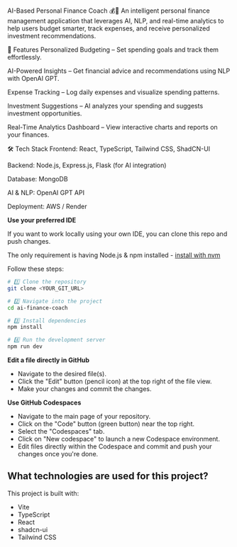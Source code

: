 AI-Based Personal Finance Coach 💰🤖
An intelligent personal finance management application that leverages AI, NLP, and real-time analytics to help users budget smarter, track expenses, and receive personalized investment recommendations.

🚀 Features
Personalized Budgeting – Set spending goals and track them effortlessly.

AI-Powered Insights – Get financial advice and recommendations using NLP with OpenAI GPT.

Expense Tracking – Log daily expenses and visualize spending patterns.

Investment Suggestions – AI analyzes your spending and suggests investment opportunities.

Real-Time Analytics Dashboard – View interactive charts and reports on your finances.

🛠 Tech Stack
Frontend: React, TypeScript, Tailwind CSS, ShadCN-UI

Backend: Node.js, Express.js, Flask (for AI integration)

Database: MongoDB

AI & NLP: OpenAI GPT API

Deployment: AWS / Render

**Use your preferred IDE**

If you want to work locally using your own IDE, you can clone this repo and push changes.

The only requirement is having Node.js & npm installed - [install with nvm](https://github.com/nvm-sh/nvm#installing-and-updating)

Follow these steps:

```sh
# 1️⃣ Clone the repository
git clone <YOUR_GIT_URL>

# 2️⃣ Navigate into the project
cd ai-finance-coach

# 3️⃣ Install dependencies
npm install

# 4️⃣ Run the development server
npm run dev

```

**Edit a file directly in GitHub**

- Navigate to the desired file(s).
- Click the "Edit" button (pencil icon) at the top right of the file view.
- Make your changes and commit the changes.

**Use GitHub Codespaces**

- Navigate to the main page of your repository.
- Click on the "Code" button (green button) near the top right.
- Select the "Codespaces" tab.
- Click on "New codespace" to launch a new Codespace environment.
- Edit files directly within the Codespace and commit and push your changes once you're done.

## What technologies are used for this project?

This project is built with:

- Vite
- TypeScript
- React
- shadcn-ui
- Tailwind CSS
